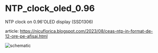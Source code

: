 # NTP_clock_oled_0.96
NTP clock on 0.96'OLED display (SSD1306)

article: https://nicuflorica.blogspot.com/2023/08/ceas-ntp-in-format-de-12-ore-pe-afisaj.html

![schematic]([https://blogger.googleusercontent.com/img/b/R29vZ2xl/AVvXsEgm4OSN5ccSZ_wuiXSOnZV322j03-9TM8PDEqY7RhL5SUQoHnL6KLTXwZBovama2Pdzz6PyaFscuysCedkuIwpdTYfEZ5Dh7LWLVuRWOKqjkq7Tse-QWvM9DAXqwej56FgYx6wtLELYSGD_Yycei4WqePEQoA7Jelk-50s2iJWd0t00Mvchdawsln5adw/s921/web_clock_71oyyawfs6_sKR5dQZf26.png](https://blogger.googleusercontent.com/img/b/R29vZ2xl/AVvXsEgm4OSN5ccSZ_wuiXSOnZV322j03-9TM8PDEqY7RhL5SUQoHnL6KLTXwZBovama2Pdzz6PyaFscuysCedkuIwpdTYfEZ5Dh7LWLVuRWOKqjkq7Tse-QWvM9DAXqwej56FgYx6wtLELYSGD_Yycei4WqePEQoA7Jelk-50s2iJWd0t00Mvchdawsln5adw/s800/web_clock_71oyyawfs6_sKR5dQZf26.png)https://blogger.googleusercontent.com/img/b/R29vZ2xl/AVvXsEgm4OSN5ccSZ_wuiXSOnZV322j03-9TM8PDEqY7RhL5SUQoHnL6KLTXwZBovama2Pdzz6PyaFscuysCedkuIwpdTYfEZ5Dh7LWLVuRWOKqjkq7Tse-QWvM9DAXqwej56FgYx6wtLELYSGD_Yycei4WqePEQoA7Jelk-50s2iJWd0t00Mvchdawsln5adw/s800/web_clock_71oyyawfs6_sKR5dQZf26.png)

